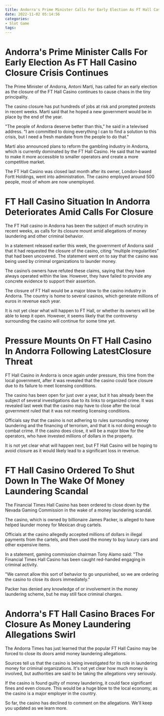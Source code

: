```yaml
---
title: Andorra's Prime Minister Calls For Early Election As FT Hall Casino Closure Crisis Continues
date: 2022-11-02 05:14:56
categories:
- Slot Game
tags:
---
```



#  Andorra's Prime Minister Calls For Early Election As FT Hall Casino Closure Crisis Continues

The Prime Minister of Andorra, Antoni Martí, has called for an early election as the closure of the FT Hall Casino continues to cause chaos in the tiny principality.

The casino closure has put hundreds of jobs at risk and prompted protests in recent weeks. Martí said that he hoped a new government would be in place by the end of the year.

"The people of Andorra deserve better than this," he said in a televised address. "I am committed to doing everything I can to find a solution to this crisis, but I need a fresh mandate from the people to do that."

Martí also announced plans to reform the gambling industry in Andorra, which is currently dominated by the FT Hall Casino. He said that he wanted to make it more accessible to smaller operators and create a more competitive market.

The FT Hall Casino was closed last month after its owner, London-based Fortt Holdings, went into administration. The casino employed around 500 people, most of whom are now unemployed.

#  FT Hall Casino Situation In Andorra Deteriorates Amid Calls For Closure

The FT Hall casino in Andorra has been the subject of much scrutiny in recent weeks, as calls for its closure mount amid allegations of money laundering and other criminal behavior.

In a statement released earlier this week, the government of Andorra said that it had requested the closure of the casino, citing “multiple irregularities” that had been uncovered. The statement went on to say that the casino was being used by criminal organizations to launder money.

The casino’s owners have refuted these claims, saying that they have always operated within the law. However, they have failed to provide any concrete evidence to support their assertion.

The closure of FT Hall would be a major blow to the casino industry in Andorra. The country is home to several casinos, which generate millions of euros in revenue each year.

It is not yet clear what will happen to FT Hall, or whether its owners will be able to keep it open. However, it seems likely that the controversy surrounding the casino will continue for some time yet.

#  Pressure Mounts On FT Hall Casino In Andorra Following LatestClosure Threat

FT Hall Casino in Andorra is once again under pressure, this time from the local government, after it was revealed that the casino could face closure due to its failure to meet licensing conditions.

The casino has been open for just over a year, but it has already been the subject of several investigations due to its links to organized crime. It was revealed last week that the casino may have to close after the local government ruled that it was not meeting licensing conditions.

Officials say that the casino is not adhering to rules surrounding money laundering and the financing of terrorism, and that it is not doing enough to combat crime. If the casino does close, it will be a major blow for the operators, who have invested millions of dollars in the property.

It is not yet clear what will happen next, but FT Hall Casino will be hoping to avoid closure as it would likely lead to a significant loss in revenue.

#  FT Hall Casino Ordered To Shut Down In The Wake Of Money Laundering Scandal

The Financial Times Hall Casino has been ordered to close down by the Nevada Gaming Commission in the wake of a money laundering scandal.

The casino, which is owned by billionaire James Packer, is alleged to have helped launder money for Mexican drug cartels.

Officials at the casino allegedly accepted millions of dollars in illegal payments from the cartels, and then used the money to buy luxury cars and other expensive items.

In a statement, gaming commission chairman Tony Alamo said: "The Financial Times Hall Casino has been caught red-handed engaging in criminal activity.

"We cannot allow this sort of behavior to go unpunished, so we are ordering the casino to close its doors immediately."

Packer has denied any knowledge of or involvement in the money laundering scheme, but he may still face criminal charges.

#  Andorra's FT Hall Casino Braces For Closure As Money Laundering Allegations Swirl

The Andorra Times has just learned that the popular FT Hall Casino may be forced to close its doors amid money laundering allegations.

Sources tell us that the casino is being investigated for its role in laundering money for criminal organizations. It's not yet clear how much money is involved, but authorities are said to be taking the allegations very seriously.

If the casino is found guilty of money laundering, it could face significant fines and even closure. This would be a huge blow to the local economy, as the casino is a major employer in the country.

So far, the casino has declined to comment on the allegations. We'll keep you updated as we learn more.